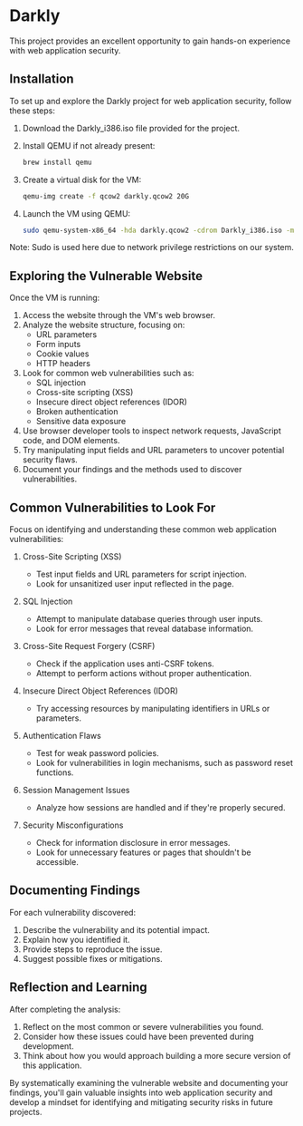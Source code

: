 # Darkly
This project provides an excellent opportunity to gain hands-on experience with web application security.

## Installation
To set up and explore the Darkly project for web application security, follow these steps:
  
1. Download the Darkly_i386.iso file provided for the project.
2. Install QEMU if not already present:

   ```zsh
   brew install qemu
   ```
3. Create a virtual disk for the VM:
   ```zsh
   qemu-img create -f qcow2 darkly.qcow2 20G
   ```
4. Launch the VM using QEMU:
   ```zsh
   sudo qemu-system-x86_64 -hda darkly.qcow2 -cdrom Darkly_i386.iso -m 2G -nic vmnet-bridged,ifname=en0
   ```
Note: Sudo is used here due to network privilege restrictions on our system.

## Exploring the Vulnerable Website
Once the VM is running:

1. Access the website through the VM's web browser.
2. Analyze the website structure, focusing on:
   - URL parameters
   - Form inputs
   - Cookie values
   - HTTP headers
3. Look for common web vulnerabilities such as:
   - SQL injection
   - Cross-site scripting (XSS)
   - Insecure direct object references (IDOR)
   - Broken authentication
   - Sensitive data exposure
4. Use browser developer tools to inspect network requests, JavaScript code, and DOM elements.
5. Try manipulating input fields and URL parameters to uncover potential security flaws.
6. Document your findings and the methods used to discover vulnerabilities.

## Common Vulnerabilities to Look For

Focus on identifying and understanding these common web application vulnerabilities:

1. Cross-Site Scripting (XSS)

   - Test input fields and URL parameters for script injection.
   - Look for unsanitized user input reflected in the page.


2. SQL Injection

   - Attempt to manipulate database queries through user inputs.
   - Look for error messages that reveal database information.


3. Cross-Site Request Forgery (CSRF)

   - Check if the application uses anti-CSRF tokens.
   - Attempt to perform actions without proper authentication.


4. Insecure Direct Object References (IDOR)

   - Try accessing resources by manipulating identifiers in URLs or parameters.


5. Authentication Flaws

   - Test for weak password policies.
   - Look for vulnerabilities in login mechanisms, such as password reset functions.


6. Session Management Issues

   - Analyze how sessions are handled and if they're properly secured.


7. Security Misconfigurations

   - Check for information disclosure in error messages.
   - Look for unnecessary features or pages that shouldn't be accessible.


## Documenting Findings

For each vulnerability discovered:

1. Describe the vulnerability and its potential impact.
2. Explain how you identified it.
3. Provide steps to reproduce the issue.
4. Suggest possible fixes or mitigations.

## Reflection and Learning

After completing the analysis:

1. Reflect on the most common or severe vulnerabilities you found.
2. Consider how these issues could have been prevented during development.
3. Think about how you would approach building a more secure version of this application.

By systematically examining the vulnerable website and documenting your findings, you'll gain valuable insights into web application security and develop a mindset for identifying and mitigating security risks in future projects.